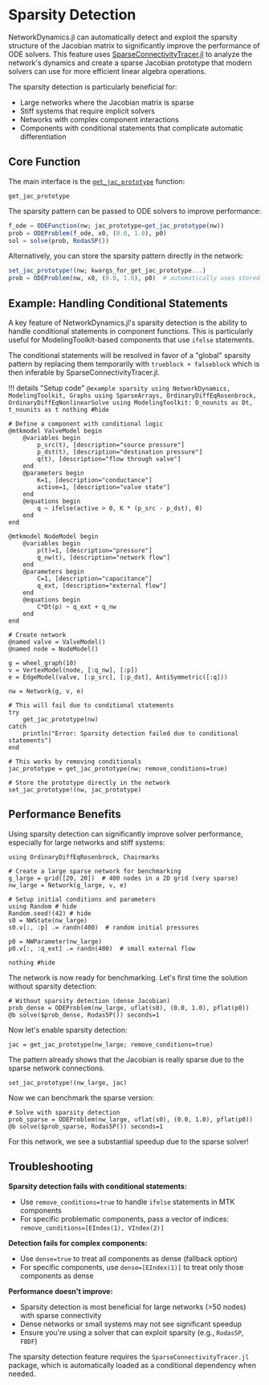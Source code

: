 # Sparsity Detection

NetworkDynamics.jl can automatically detect and exploit the sparsity structure of the Jacobian matrix to significantly improve the performance of ODE solvers. This feature uses [SparseConnectivityTracer.jl](https://github.com/adrhill/SparseConnectivityTracer.jl) to analyze the network's dynamics and create a sparse Jacobian prototype that modern solvers can use for more efficient linear algebra operations.

The sparsity detection is particularly beneficial for:
- Large networks where the Jacobian matrix is sparse
- Stiff systems that require implicit solvers
- Networks with complex component interactions
- Components with conditional statements that complicate automatic differentiation

## Core Function

The main interface is the [`get_jac_prototype`](@ref) function:

```@docs
get_jac_prototype
```

The sparsity pattern can be passed to ODE solvers to improve performance:

```julia
f_ode = ODEFunction(nw; jac_prototype=get_jac_prototype(nw))
prob = ODEProblem(f_ode, x0, (0.0, 1.0), p0)
sol = solve(prob, Rodas5P())
```

Alternatively, you can store the sparsity pattern directly in the network:

```julia
set_jac_prototype!(nw; kwargs_for_get_jac_prototype...)
prob = ODEProblem(nw, x0, (0.0, 1.0), p0)  # automatically uses stored prototype
```

## Example: Handling Conditional Statements

A key feature of NetworkDynamics.jl's sparsity detection is the ability to handle conditional statements in component functions. This is particularly useful for ModelingToolkit-based components that use `ifelse` statements.

The conditional statements will be resolved in favor of a "global" sparsity pattern by
replacing them temporarily with `trueblock + falseblock` which is then inferable by
SparseConnectivityTracer.jl.

!!! details "Setup code"
    ```@example sparsity
    using NetworkDynamics, ModelingToolkit, Graphs
    using SparseArrays, OrdinaryDiffEqRosenbrock, OrdinaryDiffEqNonlinearSolve
    using ModelingToolkit: D_nounits as Dt, t_nounits as t
    nothing #hide
    ```

```@example sparsity
# Define a component with conditional logic
@mtkmodel ValveModel begin
    @variables begin
        p_src(t), [description="source pressure"]
        p_dst(t), [description="destination pressure"]
        q(t), [description="flow through valve"]
    end
    @parameters begin
        K=1, [description="conductance"]
        active=1, [description="valve state"]
    end
    @equations begin
        q ~ ifelse(active > 0, K * (p_src - p_dst), 0)
    end
end

@mtkmodel NodeModel begin
    @variables begin
        p(t)=1, [description="pressure"]
        q_nw(t), [description="network flow"]
    end
    @parameters begin
        C=1, [description="capacitance"]
        q_ext, [description="external flow"]
    end
    @equations begin
        C*Dt(p) ~ q_ext + q_nw
    end
end
```

```@example sparsity
# Create network
@named valve = ValveModel()
@named node = NodeModel()

g = wheel_graph(10)
v = VertexModel(node, [:q_nw], [:p])
e = EdgeModel(valve, [:p_src], [:p_dst], AntiSymmetric([:q]))

nw = Network(g, v, e)
```

```@example sparsity
# This will fail due to conditional statements
try
    get_jac_prototype(nw)
catch
    println("Error: Sparsity detection failed due to conditional statements")
end
```

```@example sparsity
# This works by removing conditionals
jac_prototype = get_jac_prototype(nw; remove_conditions=true)

# Store the prototype directly in the network
set_jac_prototype!(nw, jac_prototype)
```

## Performance Benefits

Using sparsity detection can significantly improve solver performance, especially for large networks and stiff systems:

```@example sparsity
using OrdinaryDiffEqRosenbrock, Chairmarks

# Create a large sparse network for benchmarking
g_large = grid([20, 20])  # 400 nodes in a 2D grid (very sparse)
nw_large = Network(g_large, v, e)

# Setup initial conditions and parameters
using Random # hide
Random.seed!(42) # hide
s0 = NWState(nw_large)
s0.v[:, :p] .= randn(400)  # random initial pressures

p0 = NWParameter(nw_large)
p0.v[:, :q_ext] .= randn(400)  # small external flow

nothing #hide
```

The network is now ready for benchmarking. Let's first time the solution without sparsity detection:

```@example sparsity
# Without sparsity detection (dense Jacobian)
prob_dense = ODEProblem(nw_large, uflat(s0), (0.0, 1.0), pflat(p0))
@b solve($prob_dense, Rodas5P()) seconds=1
```

Now let's enable sparsity detection:
```@example sparsity
jac = get_jac_prototype(nw_large; remove_conditions=true)
```
The pattern already shows that the Jacobian is really sparse due to the sparse network connections.

```@example sparsity
set_jac_prototype!(nw_large, jac)
```

Now we can benchmark the sparse version:
```@example sparsity
# Solve with sparsity detection
prob_sparse = ODEProblem(nw_large, uflat(s0), (0.0, 1.0), pflat(p0))
@b solve($prob_sparse, Rodas5P()) seconds=1
```

For this network, we see a substantial speedup due to the sparse solver!

## Troubleshooting

**Sparsity detection fails with conditional statements:**
- Use `remove_conditions=true` to handle `ifelse` statements in MTK components
- For specific problematic components, pass a vector of indices: `remove_conditions=[EIndex(1), VIndex(2)]`

**Detection fails for complex components:**
- Use `dense=true` to treat all components as dense (fallback option)
- For specific components, use `dense=[EIndex(1)]` to treat only those components as dense

**Performance doesn't improve:**
- Sparsity detection is most beneficial for large networks (>50 nodes) with sparse connectivity
- Dense networks or small systems may not see significant speedup
- Ensure you're using a solver that can exploit sparsity (e.g., `Rodas5P`, `FBDF`)

The sparsity detection feature requires the `SparseConnectivityTracer.jl` package, which is automatically loaded as a conditional dependency when needed.
